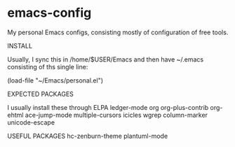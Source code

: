 # emacs-config
My personal Emacs configs, consisting mostly of configuration of free
tools.

INSTALL

Usually, I sync this in /home/$USER/Emacs and then have ~/.emacs
consisting of ths single line:

  (load-file "~/Emacs/personal.el")

EXPECTED PACKAGES

I usually install these through ELPA
 ledger-mode
 org
 org-plus-contrib
 org-ehtml
 ace-jump-mode
 multiple-cursors
 icicles
 wgrep
 column-marker
 unicode-escape

USEFUL PACKAGES
  hc-zenburn-theme
  plantuml-mode
